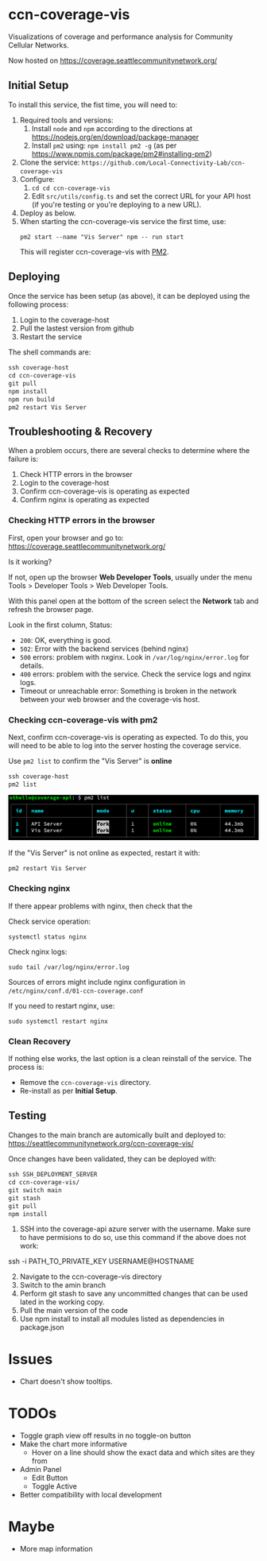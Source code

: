 # ccn-coverage-vis

Visualizations of coverage and performance analysis for Community Cellular Networks.

Now hosted on https://coverage.seattlecommunitynetwork.org/


## Initial Setup
To install this service, the fist time, you will need to:

1. Required tools and versions:
    1. Install `node` and `npm` according to the directions at https://nodejs.org/en/download/package-manager 
    2. Install `pm2` using: `npm install pm2 -g` (as per https://www.npmjs.com/package/pm2#installing-pm2)
2. Clone the service: `https://github.com/Local-Connectivity-Lab/ccn-coverage-vis` 
2. Configure:
    1. `cd cd ccn-coverage-vis`     
    1. Edit `src/utils/config.ts` and set the correct URL for your API host (if you're testing or you're deploying to a new URL).
4. Deploy as below.
5. When starting the ccn-coverage-vis service the first time, use:
    ```
    pm2 start --name "Vis Server" npm -- run start
    ```
    This will register ccn-coverage-vis with [PM2](https://pm2.keymetrics.io/docs/usage/quick-start/).


## Deploying
Once the service has been setup (as above), it can be deployed using the following process:
1. Login to the coverage-host
2. Pull the lastest version from github
3. Restart the service

The shell commands are:
```
ssh coverage-host
cd ccn-coverage-vis
git pull
npm install
npm run build
pm2 restart Vis Server 
```

## Troubleshooting & Recovery
When a problem occurs, there are several checks to determine where the failure is:
1. Check HTTP errors in the browser
1. Login to the coverage-host
2. Confirm ccn-coverage-vis is operating as expected
3. Confirm nginx is operating as expected

### Checking HTTP errors in the browser
First, open your browser and go to: https://coverage.seattlecommunitynetwork.org/

Is it working?

If not, open up the browser **Web Developer Tools**, usually under the menu Tools > Developer Tools > Web Developer Tools.

With this panel open at the bottom of the screen select the **Network** tab and refresh the browser page.

Look in the first column, Status:
* `200`: OK, everything is good.
* `502`: Error with the backend services (behind nginx)
* `500` errors: problem with nxginx. Look in `/var/log/nginx/error.log` for details.
* `400` errors: problem with the service. Check the service logs and nginx logs.
* Timeout or unreachable error: Something is broken in the network between your web browser and the coverage-vis host.


### Checking ccn-coverage-vis with pm2
Next, confirm ccn-coverage-vis is operating as expected. To do this, you will need to be able to log into the server hosting the coverage service.

Use `pm2 list` to confirm the "Vis Server" is **online**
```
ssh coverage-host
pm2 list
```
![Online services under PM2](pm2-running-services.png "Online services under PM2")

If the "Vis Server" is not online as expected, restart it with:
```
pm2 restart Vis Server
```


### Checking nginx
If there appear problems with nginx, then check that the 

Check service operation:
```
systemctl status nginx
```

Check nginx logs:
```
sudo tail /var/log/nginx/error.log
```

Sources of errors might include nginx configuration in `/etc/nginx/conf.d/01-ccn-coverage.conf`

If you need to restart nginx, use: 
```
sudo systemctl restart nginx
```

### Clean Recovery
If nothing else works, the last option is a clean reinstall of the service. The process is:
* Remove the `ccn-coverage-vis` directory.
* Re-install as per **Initial Setup**.


## Testing

Changes to the main branch are automically built and deployed to: https://seattlecommunitynetwork.org/ccn-coverage-vis/

Once changes have been validated, they can be deployed with:

```
ssh SSH_DEPLOYMENT_SERVER
cd ccn-coverage-vis/
git switch main
git stash
git pull
npm install
```

1. SSH into the coverage-api azure server with the username. Make sure to have permisions to do so, use this command if the above does not work:

ssh -i PATH_TO_PRIVATE_KEY USERNAME@HOSTNAME

2. Navigate to the ccn-coverage-vis directory
3. Switch to the amin branch
4. Perform git stash to save any uncommitted changes that can be used lated in the working copy.
5. Pull the main version of the code
6. Use npm install to install all modules listed as dependencies in package.json 

# Issues

- Chart doesn't show tooltips.

# TODOs

- Toggle graph view off results in no toggle-on button
- Make the chart more informative
  - Hover on a line should show the exact data and which sites are they from
- Admin Panel
  - Edit Button
  - Toggle Active
- Better compatibility with local development

# Maybe

- More map information
